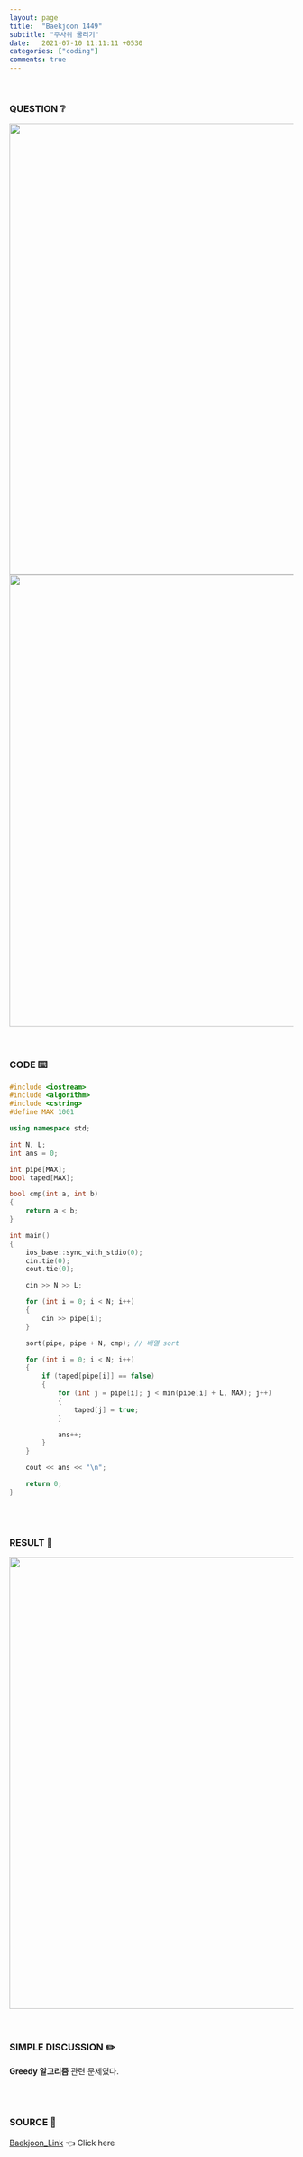 ```yaml
---
layout: page
title:  "Baekjoon 1449"
subtitle: "주사위 굴리기"
date:   2021-07-10 11:11:11 +0530
categories: ["coding"]
comments: true
---
```


<br>

### QUESTION ❔

<img src="{{ '/assets/baekjoon/1449.jpg' }}" style="width: 800px; height: auto; margin-left: auto; margin-right: auto; display: block;">
<img src="{{ '/assets/baekjoon/1449a.jpg' }}" style="width: 800px; height: auto; margin-left: auto; margin-right: auto; display: block;">  

<br>
<br>

### CODE ⌨️

```c++
#include <iostream>
#include <algorithm>
#include <cstring>
#define MAX 1001

using namespace std;

int N, L;
int ans = 0;

int pipe[MAX];
bool taped[MAX];

bool cmp(int a, int b)
{
	return a < b;
}

int main()
{
	ios_base::sync_with_stdio(0);
	cin.tie(0);
	cout.tie(0);

	cin >> N >> L;

	for (int i = 0; i < N; i++)
	{
		cin >> pipe[i];
	}

	sort(pipe, pipe + N, cmp); // 배열 sort

	for (int i = 0; i < N; i++)
	{
		if (taped[pipe[i]] == false)
		{
			for (int j = pipe[i]; j < min(pipe[i] + L, MAX); j++)
			{
				taped[j] = true;
			}

			ans++;
		}
	}

	cout << ans << "\n";

	return 0;
}
```  

<br>
<br>

### RESULT 💛

<img src="{{ '/assets/baekjoon/1449r.jpg' }}" style="width: 800px; height: auto; margin-left: auto; margin-right: auto; display: block;">  

<br>
<br>

### SIMPLE DISCUSSION ✏️

**Greedy 알고리즘** 관련 문제였다.  

<br>
<br>

### SOURCE 💎

[Baekjoon_Link][link] 👈 Click here  

<br>

<script src="https://utteranc.es/client.js"
        repo="DCherish/DCherish.github.io"
        issue-term="pathname"
        theme="boxy-light"
        crossorigin="anonymous"
        async>
</script>

[link]: https://www.acmicpc.net/problem/1449